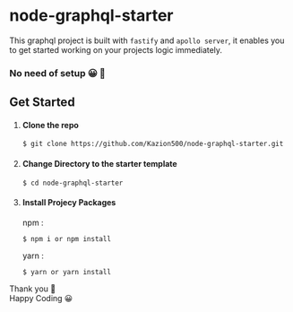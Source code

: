 # node-graphql-starter

This graphql project is built with `fastify` and `apollo server`, it enables you to get started working on your projects logic immediately.

### No need of setup 😀 🚀

## Get Started

1. #### Clone the repo

    ```
    $ git clone https://github.com/Kazion500/node-graphql-starter.git
    ```

2. #### Change Directory to the starter template

    ```
    $ cd node-graphql-starter
    ```

3. #### Install Projecy Packages

    npm : 

    ```
    $ npm i or npm install
    ```

    yarn :

    ```
    $ yarn or yarn install
    ```

Thank you 🙏<br/>
Happy Coding 😀

